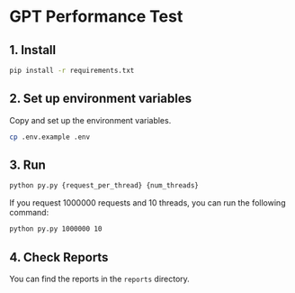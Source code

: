 # GPT Performance Test

## 1. Install

```bash
pip install -r requirements.txt
```

## 2. Set up environment variables

Copy and set up the environment variables.

```bash
cp .env.example .env
```

## 3. Run

```bash
python py.py {request_per_thread} {num_threads}
```

If you request 1000000 requests and 10 threads, you can run the following command:  

```bash
python py.py 1000000 10
```

## 4. Check Reports

You can find the reports in the `reports` directory.
